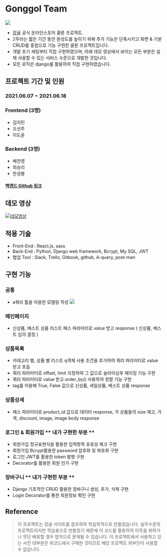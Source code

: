 # Gonggol Team
![](https://github.com/wecode-bootcamp-korea/21-1st-gonggol-frontend/blob/master/public/images/common/logo_tm.png?raw=true)
- [캉골](https://kangolkorea.com/) 공식 온라인스토어 클론 프로젝트.
- 2주라는 짧은 기간 동안 완성도를 높이기 위해 추가 기능은 단축시키고 화면 & 기본 CRUD를 중점으로 기능 구현한 클론 프로젝트입니다.
- 개발 초기 세팅부터 직접 구현하였으며, 아래 데모 영상에서 보이는 모든 부분은 실제 사용할 수 있는 서비스 수준으로 개발한 것입니다.
- 모든 로직은 django를 활용하여 직접 구현하였습니다.
## 프로젝트 기간 및 인원
### 2021.06.07 ~ 2021.06.18
### Frontend (3명)
- 김지민
- 오선주
- 이도윤
### Backend (3명)
- 배찬영
- 최승리
- 한성봉
#### [백엔드 Github 링크](https://github.com/wecode-bootcamp-korea/21-1st-gonggol-backend)
## 데모 영상
[![데모영상](http://img.youtube.com/vi/um9Wr2I_JRE/0.jpg)](https://www.youtube.com/watch?v=um9Wr2I_JRE)
## 적용 기술
- Front-End : React.js, sass
- Back-End : Python, Django web framework, Bcrypt, My SQL, JWT
- 협업 Tool : Slack, Trello, Gitbook, github, A-query, post-man
## 구현 기능
### 공통
- a쿼리 툴을 이용한 모델링 작성
![](https://images.velog.io/images/cj4207/post/d22c1eea-541e-4acc-a60d-c7456c88124d/%E1%84%86%E1%85%A9%E1%84%83%E1%85%A6%E1%86%AF%E1%84%85%E1%85%B5%E1%86%BC.PNG)
### 메인페이지
- 신상품, 베스트 상품 리스트 패스 파라미터로 value 받고 response ( 신상품, 베스트 임의 결정 )
### 상품목록
- 카테고리 별, 상품 별 리스트 q객체 사용 조건을 추가하여 쿼리 파라미터로 value 받고 호출
- 쿼리 파라미터로 offset, limit 지정하여 그 값으로 슬라이싱후 페이징 기능 구현
- 쿼리 파라미터로 value 받고 order_by() 사용하여 정렬 기능 구현
- tag를 이용해 True, False 값으로 신상품, 세일상품, 베스트 상품 response
### 상품상세
- 패스 파라미터로 product_id 값으로 데이터 response, 각 상품들의 size 재고, 가격, discount, image, image body response
### 로그인 & 회원가입 ** 내가 구현한 부분 **
- 회원가입 정규표현식을 활용한 입력항목 유효성 체크 구현
- 회원가입 Bcrypt활용한 password 암호화 및 복호화 구현
- 로그인 JWT를 활용한 token 발행 구현
- Decorator를 활용한 회원 인가 구현
### 장바구니 ** 내가 구현한 부분 **
- Django 기초적인 CRUD 활용한 장바구니 생성, 추가, 삭제 구현
- Login Decorator를 통한 회원정보 확인 구현
## Reference
> 이 프로젝트는 캉골 사이트를 참조하여 학습목적으로 만들었습니다.
> 실무수준의 프로젝트이지만 학습용으로 만들었기 때문에 이 코드를 활용하여 이득을 취하거나 무단 배포할 경우 법적으로 문제될 수 있습니다.
> 이 프로젝트에서 사용하고 있는 사진 대부분은 위코드에서 구매한 것이므로 해당 프로젝트 외부인이 사용할 수 없습니다.
